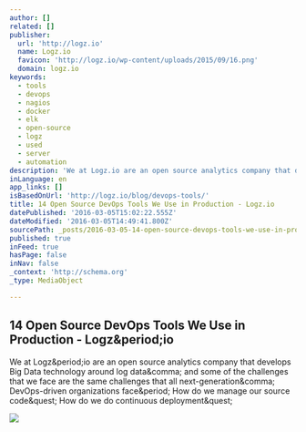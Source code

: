 ```yaml
---
author: []
related: []
publisher:
  url: 'http://logz.io'
  name: Logz.io
  favicon: 'http://logz.io/wp-content/uploads/2015/09/16.png'
  domain: logz.io
keywords:
  - tools
  - devops
  - nagios
  - docker
  - elk
  - open-source
  - logz
  - used
  - server
  - automation
description: 'We at Logz.io are an open source analytics company that develops Big Data technology around log data, and some of the challenges that we face are the same challenges that all next-generation, DevOps-driven organizations face. How do we manage our source code? How do we do continuous deployment?'
inLanguage: en
app_links: []
isBasedOnUrl: 'http://logz.io/blog/devops-tools/'
title: 14 Open Source DevOps Tools We Use in Production - Logz.io
datePublished: '2016-03-05T15:02:22.555Z'
dateModified: '2016-03-05T14:49:41.800Z'
sourcePath: _posts/2016-03-05-14-open-source-devops-tools-we-use-in-production-logzio.md
published: true
inFeed: true
hasPage: false
inNav: false
_context: 'http://schema.org'
_type: MediaObject

---
```

<article style=""><h1>14 Open Source DevOps Tools We Use in Production - Logz&amp;period;io</h1><p>We at Logz&amp;period;io are an open source analytics company that develops Big Data technology around log data&amp;comma; and some of the challenges that we face are the same challenges that all next-generation&amp;comma; DevOps-driven organizations face&amp;period; How do we manage our source code&amp;quest; How do we do continuous deployment&amp;quest;</p><img src="http://logz.io/wp-content/uploads/2016/03/devops-tools.jpg" /></article>